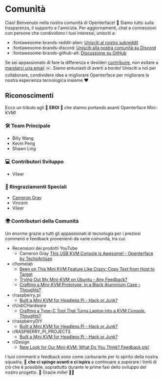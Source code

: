 # Comunità

Ciao! Benvenuto nella nostra comunità di Openterface! 🎉 Siamo tutto sulla trasparenza, il supporto e l'amicizia. 
Per aggiornamenti, chat e connessioni con persone che condividono i tuoi interessi, unisciti a:

- :fontawesome-brands-reddit-alien: [Unisciti al nostro subreddit](https://www.reddit.com/r/Openterface_miniKVM/)
- :fontawesome-brands-discord: [Unisciti alla nostra comunità su Discord](https://discord.gg/sFTJD6a3R8)
- :fontawesome-brands-github-alt: [Discussione su GitHub](https://github.com/TechxArtisanStudio/Openterface/discussions)

Se sei appassionato di fare la differenza e desideri [contribuire](/contributing), non esitare a [mandarci una email](mailto:info@techxartisan.com) ✉️. Siamo entusiasti di averti a bordo! Unisciti a noi per collaborare, condividere idee e migliorare Openterface per migliorare la nostra esperienza tecnologica insieme ❤️

## Riconoscimenti

Ecco un tributo agli 🦸 **EROI** 🌟 che stanno portando avanti Openterface Mini-KVM!

### 🛠 Team Principale

- Billy Wang
- Kevin Peng
- Shawn Ling

### 💻 Contributori Sviluppo

- Vileer

### 🌟 Ringraziamenti Speciali

- [Cameron Gray](https://www.youtube.com/@camerongray1515)
- Vincent
- Vileer

### 🌍 Contributori della Comunità

Un enorme grazie a tutti gli appassionati di tecnologia per i preziosi commenti e feedback provenienti da varie comunità, tra cui:

- Recensioni dei prodotti YouTube
    - Cameron Gray [This USB KVM Console is Awesome! - Openterface by TechxArtisan](https://youtu.be/xAEQpWyfY-c?si=sYXiFBrzTiHyIGna)
- r/homelab
    - [Been on This Mini KVM Feature Like Crazy: Copy Text from Host to Target](https://www.reddit.com/r/homelab/comments/1b2adz5/been_on_this_mini_kvm_feature_like_crazy_copy/)
    - [Trying Out My Mini-KVM on Ubuntu - Any Feedback?](https://www.reddit.com/r/homelab/comments/1ahwrl4/trying_out_my_minikvm_on_ubuntu_any_feedback/)
    - [Crafting a Mini-KVM Prototype, in a Black Aluminium Case – Thoughts?](https://www.reddit.com/r/homelab/comments/1acdfwt/crafting_a_minikvm_prototype_in_a_black_aluminium/)
- r/raspberry_pi
    - [Built a Mini KVM for Headless Pi - Hack or Junk?](https://www.reddit.com/r/raspberry_pi/comments/1avk6ik/built_a_mini_kvm_for_headless_pi_hack_or_junk/)
- r/UsbCHardware
    - [Crafting a Type-C Tool That Turns Laptop into a KVM Console. Thoughts?](https://www.reddit.com/r/UsbCHardware/comments/1bn493k/crafting_a_typec_tool_that_turns_laptop_into_a/)
- r/raspberryDIY
    - [Built a Mini KVM for Headless Pi - Hack or Junk?](https://www.reddit.com/r/raspberryDIY/comments/1avl27a/built_a_mini_kvm_for_headless_pi_hack_or_junk/)
- r/RASPBERRY_PI_PROJECTS
    - [Built a Mini KVM for Headless Pi - Hack or Junk?](https://www.reddit.com/r/RASPBERRY_PI_PROJECTS/comments/1avkqq8/built_a_mini_kvm_for_headless_pi_hack_or_junk/)
- r/Design
    - [New Look for Our Mini-KVM: What Do You Think? Feedback pls!](https://www.reddit.com/r/Design/comments/1aht6m3/new_look_for_our_minikvm_what_do_you_think/)

I tuoi commenti e feedback sono come carburante per lo spirito della nostra squadra, 🚀 **che ci spinge avanti e ci ispira** a continuare a superare i limiti di ciò che è possibile, soprattutto durante le prime fasi dello sviluppo del nostro progetto. 🌟 Grazie mille! 🙌🎉